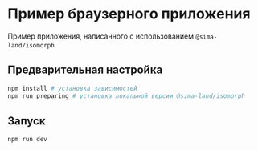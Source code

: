 # Пример браузерного приложения

Пример приложения, написанного с использованием `@sima-land/isomorph`.

## Предварительная настройка

```bash
npm install # установка зависимостей
npm run preparing # установка локальной версии @sima-land/isomorph
```

## Запуск

```bash
npm run dev
```
